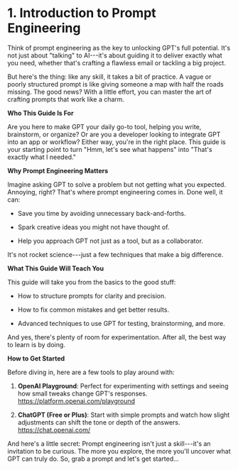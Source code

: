 # 1. Introduction to Prompt Engineering

Think of prompt engineering as the key to unlocking GPT's full
potential. It's not just about "talking" to AI---it's about guiding it
to deliver exactly what you need, whether that's crafting a flawless
email or tackling a big project.

But here's the thing: like any skill, it takes a bit of practice. A
vague or poorly structured prompt is like giving someone a map with half
the roads missing. The good news? With a little effort, you can master
the art of crafting prompts that work like a charm.

**Who This Guide Is For**

Are you here to make GPT your daily go-to tool, helping you write,
brainstorm, or organize? Or are you a developer looking to integrate GPT
into an app or workflow? Either way, you're in the right place. This
guide is your starting point to turn "Hmm, let's see what happens" into
"That's exactly what I needed."

**Why Prompt Engineering Matters**

Imagine asking GPT to solve a problem but not getting what you expected.
Annoying, right? That's where prompt engineering comes in. Done well, it
can:

-   Save you time by avoiding unnecessary back-and-forths.

-   Spark creative ideas you might not have thought of.

-   Help you approach GPT not just as a tool, but as a collaborator.

It's not rocket science---just a few techniques that make a big
difference.

**What This Guide Will Teach You**

This guide will take you from the basics to the good stuff:

-   How to structure prompts for clarity and precision.

-   How to fix common mistakes and get better results.

-   Advanced techniques to use GPT for testing, brainstorming, and more.

And yes, there's plenty of room for experimentation. After all, the best
way to learn is by doing.

**How to Get Started**

Before diving in, here are a few tools to play around with:

1.  **OpenAI Playground**: Perfect for experimenting with settings and
    seeing how small tweaks change GPT's responses.
    <https://platform.openai.com/playground>

2.  **ChatGPT (Free or Plus)**: Start with simple prompts and watch how
    slight adjustments can shift the tone or depth of the answers.
    <https://chat.openai.com/>

And here's a little secret: Prompt engineering isn't just a skill---it's
an invitation to be curious. The more you explore, the more you'll
uncover what GPT can truly do. So, grab a prompt and let's get started...
